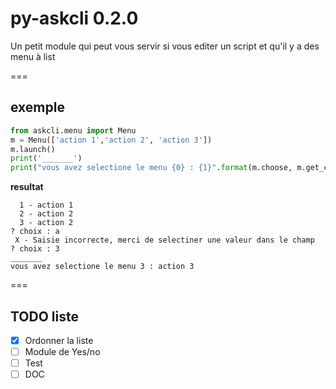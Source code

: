 # py-askcli 0.2.0

Un petit module qui peut vous servir si vous editer un script et qu'il y a des menu à list

===

## exemple

```python
from askcli.menu import Menu
m = Menu(['action 1','action 2', 'action 3'])
m.launch()
print('_______')
print("vous avez selectione le menu {0} : {1}".format(m.choose, m.get_choosen_text()))
```
**resultat**

```
  1 - action 1
  2 - action 2
  3 - action 2
? choix : a
 X - Saisie incorrecte, merci de selectiner une valeur dans le champ
? choix : 3
_______
vous avez selectione le menu 3 : action 3
```
===

## TODO liste
- [X] Ordonner la liste 
- [ ] Module de Yes/no
- [ ] Test
- [ ] DOC